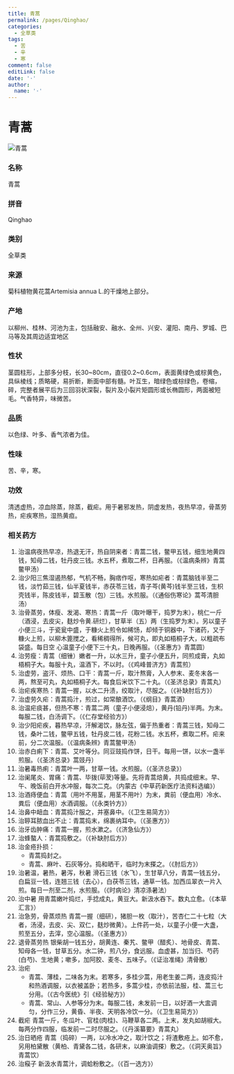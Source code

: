 ```yaml
---
title: 青蒿
permalink: /pages/Qinghao/
categories: 
  - 全草类
tags: 
  - 苦
  - 辛
  - 寒
comment: false
editLink: false
date: '·'
author: 
  name: '·'
---
```

# 青蒿

![青蒿](https://image.zhongyibaike.com/image/%E9%9D%92%E8%92%BF/%E9%9D%92%E8%92%BF.jpg)

<!-- more -->
### 名称
青蒿

### 拼音
Qinghao

### 类别
全草类

### 来源
菊科植物黄花蒿Artemisia annua L.的干燥地上部分。

### 产地
以柳州、桂林、河池为主，包括融安、融水、全州、兴安、灌阳、南丹、罗城、巴马等及其周边适宜地区

### 性状
茎圆柱形，上部多分枝，长30~80cm，直径0.2~0.6cm，表面黄绿色或棕黄色，具纵棱线；质略硬，易折断，断面中部有髓。叶互生，暗绿色或棕绿色，卷缩，碎，完整者展平后为三回羽状深裂，裂片及小裂片矩圆形或长椭圆形，两面被短毛。气香特异，味微苦。

### 品质
以色绿、叶多、香气浓者为佳。

### 性味
苦、辛，寒。

### 功效
清透虚热，凉血除蒸，除蒸，截疟。用于暑邪发热，阴虚发热，夜热早凉，骨蒸劳热，疟疾寒热，湿热黄疸。

### 相关药方
1. 治温病夜热早凉，热退无汗，热自阴来者：青蒿二钱，鳖甲五钱，细生地黄四钱，知母二钱，牡丹皮三钱。水五杯，煮取二杯，日再服。（《温病条辨》青蒿鳖甲汤）
2. 治少阳三焦湿遏热郁，气机不畅，胸痞作呕，寒热如疟者：青蒿脑钱半至二钱，淡竹茹三钱，仙半夏钱半，赤茯苓三钱，青子芩(黄芩)钱半至三钱，生枳壳钱半，陈皮钱半，碧玉散（包）三钱。水煎服。（《通俗伤寒论》蒿芩清胆汤）
3.  治骨蒸劳，体瘦、发渴、寒热：青蒿一斤（取叶曝干，捣罗为末），桃仁一斤（酒浸，去皮尖，麸炒令黄.研烂），甘草半（五）两（生捣罗为末）。另以童子小便三斗，于瓷瓮中盛，于糠火上煎令如稀饧，却倾于铜器中，下诸药，又于糠火上煎，以柳木篦搅之，看稀稠得所，候可丸，即丸如梧桐子大，以粗疏布袋盛。每日空 心温童子小便下三十丸，日晚再服。（《圣惠方》青蒿圆）
4. 治劳瘦：青蒿（细锉）嫩者一升，以水三升，童子小便五升，同煎成膏，丸如梧桐子大。每服十丸，温酒下，不以时。（《鸡峰普济方》青蒿煎）
5. 治虚劳，盗汗、烦热、口干：青蒿一斤，取汁熬膏，入人参末、麦冬末各一两，熬至可丸，丸如梧桐子大。每食后米饮下二十丸。（《圣济总录》青蒿丸）
6. 治疟疾寒热：青蒿一握，以水二升渍，绞取汁，尽服之。（《补缺肘后方》）
7. 治虚劳久疟：青蒿捣汁，煎过，如常酿酒饮。（《纲目》青蒿酒）
8. 治温疟痰甚，但热不寒：青蒿二两（童子小便浸焙），黄丹(铅丹)半两。为末。每服二钱，白汤调下。（《仁存堂经验方》）
9. 治少阳疟疾，暮热早凉，汗解渴饮，脉左弦，偏于热重者：青蒿三钱，知母二钱，桑叶二钱，鳖甲五钱，牡丹皮二钱，花粉二钱。水五杯，煮取二杯。疟来前，分二次温服。（《温病条辨》青蒿鳖甲汤）
10. 治赤白痢下：青蒿、艾叶等分。同豆豉捣作饼，日干。每用一饼，以水一盏半煎服。（《圣济总录》蒿豉丹）
11. 治暑毒热痢：青蒿叶一两，甘草一钱。水煎服。（《圣济总录》）
12. 治阑尾炎、胃痛：青蒿、毕拨(荜茇)等量。先将青蒿焙黄，共捣成细末。早、午、晚饭前白开水冲服，每次二克。（内蒙古《中草药新医疗法资料选编》）
13. 治酒痔便血：青蒿（用叶不用茎，用茎不用叶）为末，粪前（便血用）冷水、粪后（便血用）水酒调服。（《永类钤方》）
14. 治鼻中衄血：青蒿捣汁服之，并塞鼻中。（《卫生易简方》）
15. 治聤耳脓血出不止：青蒿捣末，绵裹纳耳中。（《圣惠方》）
16. 治牙齿肿痛：青蒿一握，煎水漱之。（《济急仙方》）
17. 治蜂螯人：青蒿捣敷之。（《补缺肘后方》）
18. 治金疮扑损：
    - 青蒿捣封之。
    - 青蒿、麻叶、石灰等分。捣和晒干，临时为末搽之。（《肘后方》）
19. 治暑温，暑热，暑泻，秋暑 滑石三钱（水飞），生甘草八分，青蒿一钱五分，白扁豆一钱，连翘三钱（去心），白茯苓三钱，通草一钱。加西瓜翠衣一片入煎。每日一剂至二剂，水煎服。（《时病论》清凉涤暑法）
20. 治中暑 用青蒿嫩叶捣烂，手捻成丸，黄豆大。新汲水吞下。数丸立愈。（《本草汇言》）
21. 治急劳，骨蒸烦热 青蒿一握（细研），猪胆一枚（取汁），苦杏仁二十七粒（大者，汤浸，去皮、尖、双仁，麸炒微黄）。上件药一处，以童子小便一大盏，煎至五分，去滓，空心温服。（《圣惠方》）
22. 退骨蒸劳热 银柴胡一钱五分，胡黄连、秦艽、鳖甲（醋炙）、地骨皮、青蒿、知母各一钱，甘草五分。水二钟，煎八分，食远服。血虚甚，加当归、芍药(白芍)、生地黄；嗽多，加阿胶、麦冬、五味子。（《证治准绳》清骨散）
23. 治疟
    - 青蒿、薄桂，二味各为末。若寒多，多桂少蒿，用老生姜二两，连皮捣汁和热酒调服，以衣被盖卧；若热多，多蒿少桂，亦依前法服，桂、蒿三七分用。（《古今医统》引《经验秘方》）
    - 青蒿、常山、人参等分为末。每服二钱，未发前一日，以好酒一大盅调匀，分作三分，黄昏、半夜、天明各冷饮一分。（《卫生易简方》）
24. 截疟 青蒿一斤，冬瓜叶、官桂(肉桂)、马鞭草各二两。上末，发丸如胡椒大。每两分作四服，临发前一二时尽服之。（《丹溪纂要》青蒿丸）
25. 治日晒疮 青蒿（捣碎）一两，以冷水冲之，取汁饮之；将渣敷疮上。如不愈，另用柏黛散（黄柏、青黛各二钱，各研末，以麻油调搽）敷之。（《洞天奥旨》青蒿饮）
26. 治瘊子 新汲水青蒿汁，调蛤粉敷之。（《百一选方》）